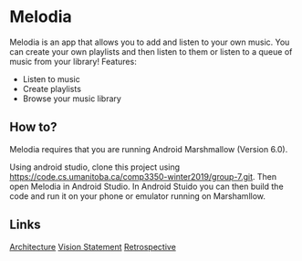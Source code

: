 # Melodia
Melodia is an app that allows you to add and listen to your own music. You can create your own playlists and then listen to them or listen to a queue of music from your library!
Features:
 * Listen to music
 * Create playlists
 * Browse your music library

 ## How to?
 Melodia requires that you are running Android Marshmallow (Version 6.0).
 
Using android studio, clone this project using https://code.cs.umanitoba.ca/comp3350-winter2019/group-7.git.
Then open Melodia in Android Studio. In Android Stuido you can then build the code and run it on your phone or emulator running on Marshamllow.

## Links
[Architecture](https://code.cs.umanitoba.ca/comp3350-winter2019/group-7/blob/master/Architecture.jpg)
[Vision Statement](https://code.cs.umanitoba.ca/comp3350-winter2019/group-7/blob/master/VISION.md)
[Retrospective](TODO)

